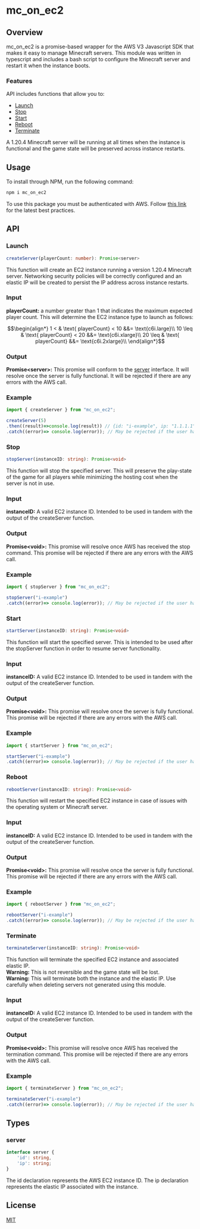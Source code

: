 # mc_on_ec2

## Overview
mc_on_ec2 is a promise-based wrapper for the AWS V3 Javascript SDK that makes it easy to manage Minecraft servers. This module was written in typescript and includes a bash script to configure the Minecraft server and restart it when the instance boots.
### Features
API includes functions that allow you to:
* [Launch](#launching)
* [Stop](#stop)
* [Start](#start)
* [Reboot](#reboot)
* [Terminate](#terminate)

A 1.20.4 Minecraft server will be running at all times when the instance is functional and the game state will be preserved across instance restarts.
## Usage
To install through NPM, run the following command:
```Typescript
npm i mc_on_ec2
```
To use this package you must be authenticated with AWS. Follow [this link](https://docs.aws.amazon.com/sdk-for-javascript/v3/developer-guide/setting-credentials-node.html) for the latest best practices.
## API
### Launch
```Typescript
createServer(playerCount: number): Promise<server>
```
This function will create an EC2 instance running a version 1.20.4 Minecraft server. Networking security policies will be correctly configured and an elastic IP will be created to persist the IP address across instance restarts.
### Input
**playerCount:** a number greater than 1 that indicates the maximum expected player count. This will determine the EC2 instance type to launch as follows:

$$\begin{align*}
1 < & \text{ playerCount} < 10 &&= \text{c6i.large}\\
10 \leq & \text{ playerCount} < 20 &&= \text{c6i.xlarge}\\
20 \leq & \text{ playerCount} &&= \text{c6i.2xlarge}\\
\end{align*}$$ 

### Output
**Promise\<server>:** This promise will conform to the [server](#server) interface. It will resolve once the server is fully functional. It will be rejected if there are any errors with the AWS call.
### Example
```Typescript
import { createServer } from "mc_on_ec2";

createServer(5)
.then((result)=>console.log(result)) // {id: "i-example", ip: "1.1.1.1"}
.catch((error)=> console.log(error)); // May be rejected if the user has not completed AWS authentication procedures.
```

### Stop
```Typescript
stopServer(instanceID: string): Promise<void>
```
This function will stop the specified server. This will preserve the play-state of the game for all players while minimizing the hosting cost when the server is not in use.
### Input
**instanceID:** A valid EC2 instance ID. Intended to be used in tandem with the output of the createServer function.
### Output
**Promise\<void>:** This promise will resolve once AWS has received the stop command. This promise will be rejected if there are any errors with the AWS call.
### Example
```Typescript
import { stopServer } from "mc_on_ec2";

stopServer("i-example")
.catch((error)=> console.log(error)); // May be rejected if the user has not followed AWS authentication procedures.
```

### Start
```Typescript
startServer(instanceID: string): Promise<void>
```
This function will start the specified server. This is intended to be used after the stopServer function in order to resume server functionality.
### Input
**instanceID:** A valid EC2 instance ID. Intended to be used in tandem with the output of the createServer function.
### Output
**Promise\<void>:** This promise will resolve once the server is fully functional. This promise will be rejected if there are any errors with the AWS call.
### Example
```Typescript
import { startServer } from "mc_on_ec2";

startServer("i-example")
.catch((error)=> console.log(error)); // May be rejected if the user has not followed AWS authentication procedures.
```

### Reboot
```Typescript
rebootServer(instanceID: string): Promise<void>
```
This function will restart the specified EC2 instance in case of issues with the operating system or Minecraft server.
### Input
**instanceID:** A valid EC2 instance ID. Intended to be used in tandem with the output of the createServer function.
### Output
**Promise\<void>:** This promise will resolve once the server is fully functional. This promise will be rejected if there are any errors with the AWS call.
### Example
```Typescript
import { rebootServer } from "mc_on_ec2";

rebootServer("i-example")
.catch((error)=> console.log(error)); // May be rejected if the user has not followed AWS authentication procedures.
```

### Terminate
```Typescript
terminateServer(instanceID: string): Promise<void>
```
This function will terminate the specified EC2 instance and associated elastic IP.
<br>
**Warning:** This is not reversible and the game state will be lost.
<br>
**Warning:** This will terminate both the instance and the elastic IP. Use carefully when deleting servers not generated using this module.

### Input
**instanceID:** A valid EC2 instance ID. Intended to be used in tandem with the output of the createServer function.
### Output
**Promise\<void>:** This promise will resolve once AWS has received the termination command. This promise will be rejected if there are any errors with the AWS call.
### Example
```Typescript
import { terminateServer } from "mc_on_ec2";

terminateServer("i-example")
.catch((error)=> console.log(error)); // May be rejected if the user has not followed AWS authentication procedures.
```
## Types
### server
```Typescript
interface server {
    'id': string,
    'ip': string;
}
```
The id declaration represents the AWS EC2 instance ID. The ip declaration represents the elastic IP associated with the instance.
## License
[MIT](https://github.com/LanderDuncan/mc_on_ec2/blob/main/LICENSE)